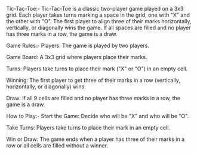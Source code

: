 Tic-Tac-Toe:-
Tic-Tac-Toe is a classic two-player game played on a 3x3 grid. Each player takes turns marking a space in the grid, one with "X" and the other with "O". The first player to align three of their marks horizontally, vertically, or diagonally wins the game. If all spaces are filled and no player has three marks in a row, the game is a draw.

Game Rules:-
Players: The game is played by two players.

Game Board: A 3x3 grid where players place their marks.

Turns: Players take turns to place their mark ("X" or "O") in an empty cell.

Winning: The first player to get three of their marks in a row (vertically, horizontally, or diagonally) wins.

Draw: If all 9 cells are filled and no player has three marks in a row, the game is a draw.

How to Play:-
Start the Game: Decide who will be "X" and who will be "O".

Take Turns: Players take turns to place their mark in an empty cell.

Win or Draw: The game ends when a player has three of their marks in a row or all cells are filled without a winner.
